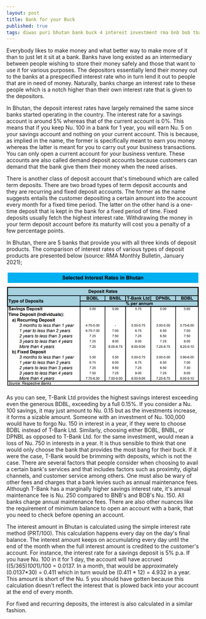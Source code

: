 ```yaml
---
layout: post
title: Bank for your Buck
published: true
tags: diwas puri bhutan bank buck 4 interest investment rma bnb bob tbank dpnb bdb technology digital transformation
---
```



Everybody likes to make money and what better way to make more of it than to just let it sit at a bank. Banks have long existed as an intermediary between people wishing to store their money safely and those that want to use it for various purposes. The depositors essentially lend their money out to the banks at a prespecified interest rate who in turn lend it out to people that are in need of money. Naturally, banks charge an interest rate to these people which is a notch higher than their own interest rate that is given to the depositors.

In Bhutan, the deposit interest rates have largely remained the same since banks started operating in the country. The interest rate for a savings account is around 5% whereas that of the current account is 0%. This means that if you keep Nu. 100 in a bank for 1 year, you will earn Nu. 5 on your savings account and nothing on your current account. This is because, as implied in the name, the former is specifically meant to earn you money whereas the latter is meant for you to carry out your business transactions. You can only open a current account for your business venture. These accounts are also called demand deposit accounts because customers can demand that the bank give them their money when the need arises.

There is another class of deposit account that's timebound which are called term deposits. There are two broad types of term deposit accounts and they are recurring and fixed deposit accounts. The former as the name suggests entails the customer depositing a certain amount into the account every month for a fixed time period. The latter on the other hand is a one-time deposit that is kept in the bank for a fixed period of time. Fixed deposits usually fetch the highest interest rate. Withdrawing the money in your term deposit account before its maturity will cost you a penalty of a few percentage points. 

In Bhutan, there are 5 banks that provide you with all three kinds of deposit products. The comparison of interest rates of various types of deposit products are presented below (source: RMA Monthly Bulletin, January 2021);

![Deposit interest rates by bank and by product](/images/deposit-rates.png)

As you can see, T-Bank Ltd provides the highest savings interest exceeding even the generous BDBL, exceeding by a full 0.15%. If you consider a Nu. 100 savings, it may just amount to Nu. 0.15 but as the investments increase, it forms a sizable amount. Someone with an investment of Nu. 100,000 would have to forgo Nu. 150 in interest in a year, if they were to choose BDBL instead of T-Bank Ltd. Similarly, choosing either BOBL, BNBL, or DPNBL as opposed to T-Bank Ltd. for the same investment, would mean a loss of Nu. 750 in interests in a year. It is thus sensible to think that one would only choose the bank that provides the most bang for their buck. If it were the case, T-Bank would be brimming with deposits, which is not the case. There are several factors that people consider when choosing to avail a certain bank's services and that includes factors such as proximity, digital channels, and customer service among others. One must also be wary of other fees and charges that a bank levies such as annual maintenance fees. Although T-Bank has a marginally higher savings interest rate, it's annual maintenance fee is Nu. 250 compared to BNB's and BOB's Nu. 150. All banks charge annual maintenance fees. There are also other nuances like the requirement of minimum balance to open an account with a bank, that you need to check before opening an account.

The interest amount in Bhutan is calculated using the simple interest rate method (PRT/100). This calculation happens every day on the day's final balance. The interest amount keeps on accumulating every day until the end of the month when the full interest amount is credited to the customer's account. For instance, the interest rate for a savings deposit is 5% p.a. If you have Nu. 100 in it for 1 day, the account will have accrued ((5/365)*100*1)/100 = 0.0137. In a month, that would be approximately (0.0137*30) = 0.411 which in turn would be (0.411 * 12) = 4.932 in a year. This amount is short of the Nu. 5 you should have gotten because this calculation doesn't reflect the interest that is plowed back into your account at the end of every month. 

For fixed and recurring deposits, the interest is also calculated in a similar fashion.

